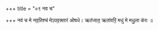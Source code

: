 +++
title = "०९ नव च"

+++
नव॑ च मे नव॒तिश्च॑ मेऽपव॒क्तार॑ ओषधे। ऋत॑जात॒ ऋता॑वरि॒ मधु॑ मे मधु॒ला क॑रः ॥